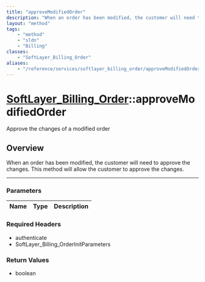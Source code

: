 ```yaml
---
title: "approveModifiedOrder"
description: "When an order has been modified, the customer will need to approve the changes. This method will allow the customer to a... "
layout: "method"
tags:
    - "method"
    - "sldn"
    - "Billing"
classes:
    - "SoftLayer_Billing_Order"
aliases:
    - "/reference/services/softlayer_billing_order/approveModifiedOrder"
---
```

# [SoftLayer_Billing_Order](/reference/services/SoftLayer_Billing_Order)::approveModifiedOrder

Approve the changes of a modified order


## Overview 
When an order has been modified, the customer will need to approve the changes. This method will allow the customer to approve the changes. 

-----

### Parameters 
|Name | Type | Description |
| --- | --- | --- |


### Required Headers
* authenticate
* SoftLayer_Billing_OrderInitParameters


### Return Values
* boolean




